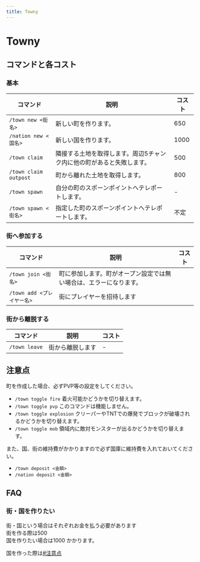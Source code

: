 ```yaml
---
title: Towny
---
```


# Towny
## コマンドと各コスト

### 基本
| コマンド                   | 説明                                                                                            | コスト |
| -------------------------- | ----------------------------------------------------------------------------------------------- | ------ |
| `/town new <街名>`         |  新しい町を作ります。                                                                           | 650    |
| `/nation new <国名>`       |  新しい国を作ります。                                                                           | 1000   |
| `/town claim`              |  隣接する土地を取得します。周辺5チャンク内に他の町があると失敗します。                          | 500    |
| `/town claim outpost`      |  町から離れた土地を取得します。                                                                 | 800    |
| `/town spawn`              |  自分の町のスポーンポイントへテレポートします。                                                 | -      |
| `/town spawn <街名>`       |  指定した町のスポーンポイントへテレポートします。                                               | 不定   |

 ### 街へ参加する
| コマンド                   | 説明                                                                                            | コスト |
| -------------------------- | ----------------------------------------------------------------------------------------------- | ------ |
| `/town join <街名>`        | 町に参加します。町がオープン設定では無い場合は、エラーになります。                              |        |
| `/town add <プレイヤー名>` | 街にプレイヤーを招待します                                                                      |        |

 ### 街から離脱する
| コマンド                   | 説明                                                                                            | コスト |
| -------------------------- | ----------------------------------------------------------------------------------------------- | ------ |
| `/town leave`              | 街から離脱します                                                                                | -      |

## 注意点
町を作成した場合、必ずPVP等の設定をしてください。  
- `/town toggle fire`      着火可能かどうかを切り替えます。  
- `/town toggle pvp`       このコマンドは機能しません。  
- `/town toggle explosion` クリーパーやTNTでの爆発でブロックが破壊されるかどうかを切り替えます。  
- `/town toggle mob`       領域内に敵対モンスターが出るかどうかを切り替えます。  


また、国、街の維持費がかかりますので必ず国庫に維持費を入れておいてください。
- `/town deposit <金額>`
- `/nation deposit <金額>`

## FAQ
### 街・国を作りたい
街・国という場合はそれぞれお金を払う必要があります  
街を作る際は500  
国を作りたい場合は1000
かかります。

国を作った際は[#注意点](#注意点)
